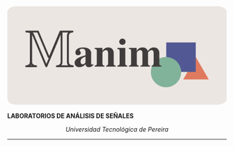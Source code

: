<p align="center">
  <a href="https://www.manim.community/"><img src="https://raw.githubusercontent.com/ManimCommunity/manim/main/logo/cropped.png"></a>

  <strong>LABORATORIOS DE ANÁLISIS DE SEÑALES</strong>
</p>

<p align="center">
  <i>Universidad Tecnológica de Pereira</i>
</p>

<hr />
